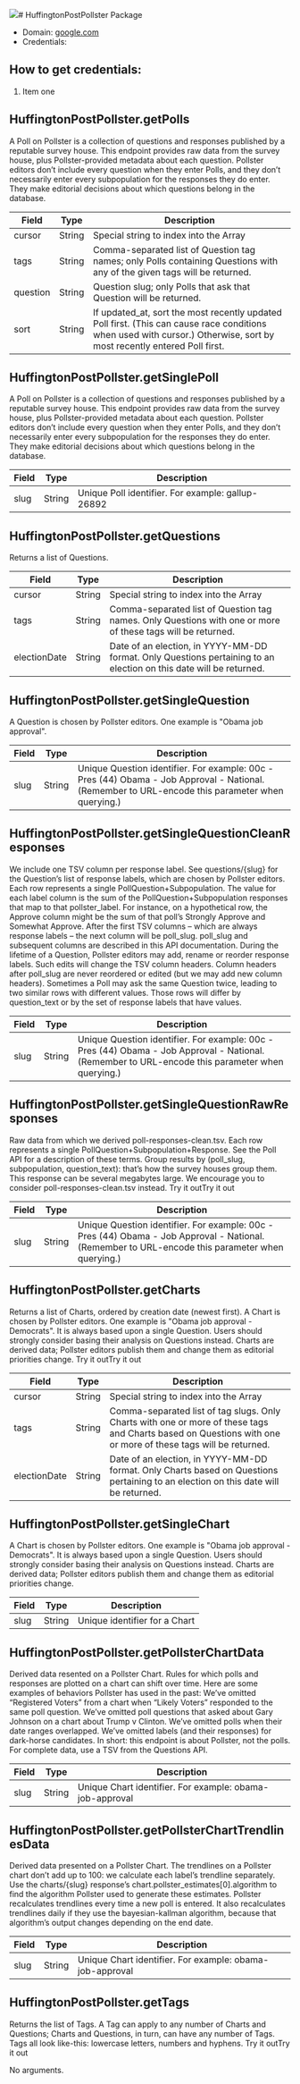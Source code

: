 [![](https://scdn.rapidapi.com/RapidAPI_banner.png)](https://rapidapi.com/package/HuffingtonPostPollster/functions?utm_source=RapidAPIGitHub_HuffingtonPostPollsterFunctions&utm_medium=button&utm_content=RapidAPI_GitHub)# HuffingtonPostPollster Package

* Domain: [google.com](https://google.com)
* Credentials: 

## How to get credentials: 
1. Item one
 
## HuffingtonPostPollster.getPolls
A Poll on Pollster is a collection of questions and responses published by a reputable survey house. This endpoint provides raw data from the survey house, plus Pollster-provided metadata about each question. Pollster editors don’t include every question when they enter Polls, and they don’t necessarily enter every subpopulation for the responses they do enter. They make editorial decisions about which questions belong in the database.

| Field   | Type  | Description
|---------|-------|----------
| cursor  | String| Special string to index into the Array
| tags    | String| Comma-separated list of Question tag names; only Polls containing Questions with any of the given tags will be returned.
| question| String| Question slug; only Polls that ask that Question will be returned.
| sort    | String| If updated_at, sort the most recently updated Poll first. (This can cause race conditions when used with cursor.) Otherwise, sort by most recently entered Poll first.

## HuffingtonPostPollster.getSinglePoll
A Poll on Pollster is a collection of questions and responses published by a reputable survey house. This endpoint provides raw data from the survey house, plus Pollster-provided metadata about each question. Pollster editors don’t include every question when they enter Polls, and they don’t necessarily enter every subpopulation for the responses they do enter. They make editorial decisions about which questions belong in the database.

| Field| Type  | Description
|-----|-------|----------
| slug| String| Unique Poll identifier. For example: gallup-26892

## HuffingtonPostPollster.getQuestions
Returns a list of Questions.

| Field       | Type  | Description
|-------------|-------|----------
| cursor      | String| Special string to index into the Array
| tags        | String| Comma-separated list of Question tag names. Only Questions with one or more of these tags will be returned.
| electionDate| String| Date of an election, in YYYY-MM-DD format. Only Questions pertaining to an election on this date will be returned.

## HuffingtonPostPollster.getSingleQuestion
A Question is chosen by Pollster editors. One example is "Obama job approval".

| Field| Type  | Description
|-----|-------|----------
| slug| String| Unique Question identifier. For example: 00c -Pres (44) Obama - Job Approval - National. (Remember to URL-encode this parameter when querying.)

## HuffingtonPostPollster.getSingleQuestionCleanResponses
We include one TSV column per response label. See questions/{slug} for the Question’s list of response labels, which are chosen by Pollster editors. Each row represents a single PollQuestion+Subpopulation. The value for each label column is the sum of the PollQuestion+Subpopulation responses that map to that pollster_label. For instance, on a hypothetical row, the Approve column might be the sum of that poll’s Strongly Approve and Somewhat Approve. After the first TSV columns – which are always response labels – the next column will be poll_slug. poll_slug and subsequent columns are described in this API documentation. During the lifetime of a Question, Pollster editors may add, rename or reorder response labels. Such edits will change the TSV column headers. Column headers after poll_slug are never reordered or edited (but we may add new column headers). Sometimes a Poll may ask the same Question twice, leading to two similar rows with different values. Those rows will differ by question_text or by the set of response labels that have values.

| Field| Type  | Description
|-----|-------|----------
| slug| String| Unique Question identifier. For example: 00c -Pres (44) Obama - Job Approval - National. (Remember to URL-encode this parameter when querying.)

## HuffingtonPostPollster.getSingleQuestionRawResponses
Raw data from which we derived poll-responses-clean.tsv. Each row represents a single PollQuestion+Subpopulation+Response. See the Poll API for a description of these terms. Group results by (poll_slug, subpopulation, question_text): that’s how the survey houses group them. This response can be several megabytes large. We encourage you to consider poll-responses-clean.tsv instead. Try it outTry it out

| Field| Type  | Description
|-----|-------|----------
| slug| String| Unique Question identifier. For example: 00c -Pres (44) Obama - Job Approval - National. (Remember to URL-encode this parameter when querying.)

## HuffingtonPostPollster.getCharts
Returns a list of Charts, ordered by creation date (newest first). A Chart is chosen by Pollster editors. One example is "Obama job approval - Democrats". It is always based upon a single Question. Users should strongly consider basing their analysis on Questions instead. Charts are derived data; Pollster editors publish them and change them as editorial priorities change. Try it outTry it out

| Field       | Type  | Description
|-------------|-------|----------
| cursor      | String| Special string to index into the Array
| tags        | String| Comma-separated list of tag slugs. Only Charts with one or more of these tags and Charts based on Questions with one or more of these tags will be returned.
| electionDate| String| Date of an election, in YYYY-MM-DD format. Only Charts based on Questions pertaining to an election on this date will be returned.

## HuffingtonPostPollster.getSingleChart
A Chart is chosen by Pollster editors. One example is "Obama job approval - Democrats". It is always based upon a single Question. Users should strongly consider basing their analysis on Questions instead. Charts are derived data; Pollster editors publish them and change them as editorial priorities change.

| Field| Type  | Description
|-----|-------|----------
| slug| String| Unique identifier for a Chart

## HuffingtonPostPollster.getPollsterChartData
Derived data resented on a Pollster Chart. Rules for which polls and responses are plotted on a chart can shift over time. Here are some examples of behaviors Pollster has used in the past: We’ve omitted “Registered Voters” from a chart when “Likely Voters” responded to the same poll question. We’ve omitted poll questions that asked about Gary Johnson on a chart about Trump v Clinton. We’ve omitted polls when their date ranges overlapped. We’ve omitted labels (and their responses) for dark-horse candidates. In short: this endpoint is about Pollster, not the polls. For complete data, use a TSV from the Questions API.

| Field| Type  | Description
|-----|-------|----------
| slug| String| Unique Chart identifier. For example: obama-job-approval

## HuffingtonPostPollster.getPollsterChartTrendlinesData
Derived data presented on a Pollster Chart. The trendlines on a Pollster chart don’t add up to 100: we calculate each label’s trendline separately. Use the charts/{slug} response’s chart.pollster_estimates[0].algorithm to find the algorithm Pollster used to generate these estimates. Pollster recalculates trendlines every time a new poll is entered. It also recalculates trendlines daily if they use the bayesian-kallman algorithm, because that algorithm’s output changes depending on the end date.

| Field| Type  | Description
|-----|-------|----------
| slug| String| Unique Chart identifier. For example: obama-job-approval

## HuffingtonPostPollster.getTags
Returns the list of Tags. A Tag can apply to any number of Charts and Questions; Charts and Questions, in turn, can have any number of Tags. Tags all look like-this: lowercase letters, numbers and hyphens. Try it outTry it out

No arguments.


